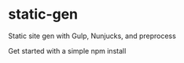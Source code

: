 # static-gen
Static site gen with Gulp, Nunjucks, and preprocess

Get started with a simple npm install